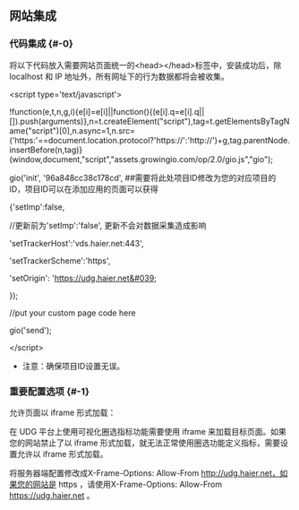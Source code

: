 ## 网站集成

### **代码集成** {#-0}

将以下代码放入需要网站页面统一的&lt;head&gt;&lt;/head&gt;标签中，安装成功后，除 localhost 和 IP 地址外，所有网址下的行为数据都将会被收集。

&lt;script type=&#039;text/javascript&#039;&gt;

!function(e,t,n,g,i){e[i]=e[i]||function(){(e[i].q=e[i].q||[]).push(arguments)},n=t.createElement(&quot;script&quot;),tag=t.getElementsByTagName(&quot;script&quot;)[0],n.async=1,n.src=(&#039;https:&#039;==document.location.protocol?&#039;https://&#039;:&#039;http://&#039;)+g,tag.parentNode.insertBefore(n,tag)}(window,document,&quot;script&quot;,&quot;assets.growingio.com/op/2.0/gio.js&quot;,&quot;gio&quot;);

gio(&#039;init&#039;, &#039;96a848cc38c178cd&#039;, ##需要将此处项目ID修改为您的对应项目的ID，项目ID可以在添加应用的页面可以获得

{&#039;setImp&#039;:false,

//更新前为&#039;setImp&#039;:&#039;false&#039;, 更新不会对数据采集造成影响

&#039;setTrackerHost&#039;:&#039;vds.haier.net:443&#039;,

&#039;setTrackerScheme&#039;:&#039;https&#039;,

&#039;setOrigin&#039;: &#039;https://udg.haier.net&#039;

});

//put your custom page code here

gio(&#039;send&#039;);

&lt;/script&gt;

*   注意：确保项目ID设置无误。

### **重要配置选项** {#-1}

允许页面以 iframe 形式加载：

在 UDG 平台上使用可视化圈选指标功能需要使用 iframe 来加载目标页面。如果您的网站禁止了以 iframe 形式加载，就无法正常使用圈选功能定义指标，需要设置允许以 iframe 形式加载。

将服务器端配置修改成X-Frame-Options: Allow-From http://udg.haier.net，如果您的网站是 https ，请使用X-Frame-Options: Allow-From https://udg.haier.net 。